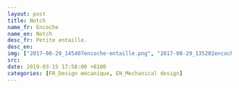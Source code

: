 ```yaml
---
layout: post
title: Notch
name_fr: Encoche
name_en: Notch
desc_fr: Petite entaille. 
desc_en: 
img: ["2017-08-29_145407encoche-entaille.png", "2017-08-29_135202encoche.png"]
src: 
date: 2019-03-15 17:58:00 +0100
categories: [FR_Design mécanique, EN_Mechanical design]
---
```

